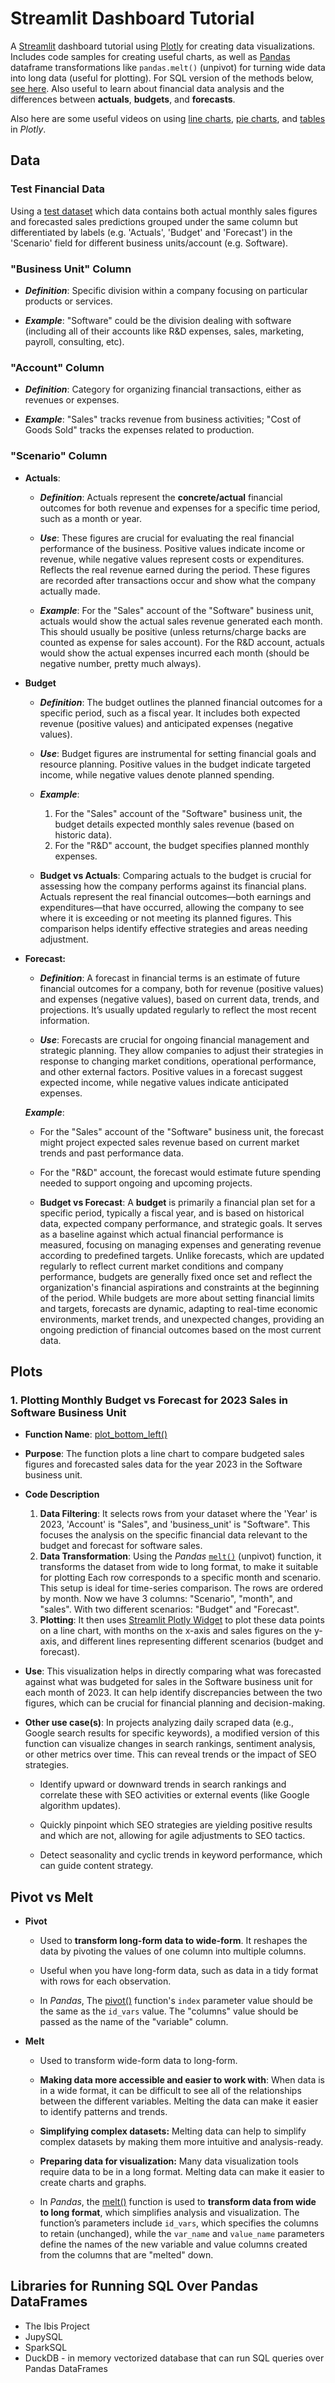 # Streamlit Dashboard Tutorial

A [Streamlit](https://docs.streamlit.io/) dashboard tutorial using [Plotly](https://plotly.com/python/) for creating data visualizations. Includes code samples for creating useful charts, as well as [Pandas](https://pandas.pydata.org/docs/reference/api/pandas.melt.html) dataframe transformations like `pandas.melt()` (unpivot) for turning wide data into long data (useful for plotting). For SQL version of the methods below, [see here](https://github.com/andfanilo/social-media-tutorials/blob/master/20230816-stdashboard/streamlit_app.py). Also useful to learn about financial data analysis and the differences between **actuals**, **budgets**, and **forecasts**.

Also here are some useful videos on using [line charts](https://www.youtube.com/watch?v=r8X9fmOPy_8&list=PLM8lYG2MzHmRpyrk9_j9FW0HiMwD9jSl5&index=6), [pie charts](https://www.youtube.com/watch?v=rxWkIn1EZnM&list=PLM8lYG2MzHmRpyrk9_j9FW0HiMwD9jSl5&index=7), and [tables](https://www.youtube.com/watch?v=CYi0pPWQ1Do&list=PLM8lYG2MzHmRpyrk9_j9FW0HiMwD9jSl5&index=8) in *Plotly*.

## Data

### Test Financial Data

Using a [test dataset](./data/financial_data_clean.xlsx) which data contains both actual monthly sales figures and forecasted sales predictions grouped under the same column but differentiated by labels (e.g. 'Actuals', 'Budget' and 'Forecast') in the 'Scenario' field for different business units/account  (e.g. Software).

### "Business Unit" Column

* ***Definition***: Specific division within a company focusing on particular products or services.

* ***Example***: "Software" could be the division dealing with software (including all of their accounts like R&D expenses, sales, marketing, payroll, consulting, etc).

### "Account" Column

* ***Definition***: Category for organizing financial transactions, either as revenues or expenses.

* ***Example***: "Sales" tracks revenue from business activities; "Cost of Goods Sold" tracks the expenses related to production.

### "Scenario" Column

* **Actuals**:
    * ***Definition***: Actuals represent the **concrete/actual** financial outcomes for both revenue and expenses for a specific time period, such as a month or year.

    * ***Use***: These figures are crucial for evaluating the real financial performance of the business. Positive values indicate income or revenue, while negative values represent costs or expenditures. Reflects the real revenue earned during the period. These figures are recorded after transactions occur and show what the company actually made.

    * ***Example***: For the "Sales" account of the "Software" business unit, actuals would show the actual sales revenue generated each month. This should usually be positive (unless returns/charge backs are counted as expense for sales account). For the R&D account, actuals would show the actual expenses incurred each month (should be negative number, pretty much always).

* **Budget**
    * ***Definition***: The budget outlines the planned financial outcomes for a specific period, such as a fiscal year. It includes both expected revenue (positive values) and anticipated expenses (negative values).

    * ***Use***:  Budget figures are instrumental for setting financial goals and resource planning. Positive values in the budget indicate targeted income, while negative values denote planned spending.

    * ***Example***:
        1. For the "Sales" account of the "Software" business unit, the budget details expected monthly sales revenue (based on historic data).
        2. For the "R&D" account, the budget specifies planned monthly expenses.

    * **Budget vs Actuals**: Comparing actuals to the budget is crucial for assessing how the company performs against its financial plans. Actuals represent the real financial outcomes—both earnings and expenditures—that have occurred, allowing the company to see where it is exceeding or not meeting its planned figures. This comparison helps identify effective strategies and areas needing adjustment.

* **Forecast:**
    * ***Definition***: A forecast in financial terms is an estimate of future financial outcomes for a company, both for revenue (positive values) and expenses (negative values), based on current data, trends, and projections. It’s usually updated regularly to reflect the most recent information.

    * ***Use***: Forecasts are crucial for ongoing financial management and strategic planning. They allow companies to adjust their strategies in response to changing market conditions, operational performance, and other external factors. Positive values in a forecast suggest expected income, while negative values indicate anticipated expenses.

    ***Example***:
    * For the "Sales" account of the "Software" business unit, the forecast might project expected sales revenue based on current market trends and past performance data.

    * For the "R&D" account, the forecast would estimate future spending needed to support ongoing and upcoming projects.

    * **Budget vs Forecast**: A **budget** is primarily a financial plan set for a specific period, typically a fiscal year, and is based on historical data, expected company performance, and strategic goals. It serves as a baseline against which actual financial performance is measured, focusing on managing expenses and generating revenue according to predefined targets. Unlike forecasts, which are updated regularly to reflect current market conditions and company performance, budgets are generally fixed once set and reflect the organization's financial aspirations and constraints at the beginning of the period. While budgets are more about setting financial limits and targets, forecasts are dynamic, adapting to real-time economic environments, market trends, and unexpected changes, providing an ongoing prediction of financial outcomes based on the most current data.

## Plots

### 1. Plotting Monthly Budget vs Forecast for 2023 Sales in Software Business Unit

* **Function Name**: [plot_bottom_left()](./app.py#L169)

* **Purpose**: The function plots a line chart to compare budgeted sales figures and forecasted sales data for the year 2023 in the Software business unit.

* **Code Description**
    1. **Data Filtering**: It selects rows from your dataset where the 'Year' is 2023, 'Account' is "Sales", and 'business_unit' is "Software". This focuses the analysis on the specific financial data relevant to the budget and forecast for software sales.
    2. **Data Transformation**: Using the *Pandas* [`melt()`](https://pandas.pydata.org/docs/reference/api/pandas.melt.html) (unpivot) function, it transforms the dataset from wide to long format, to make it suitable for plotting  Each row corresponds to a specific month and scenario. This setup is ideal for time-series comparison. The rows are ordered by month. Now we have 3 columns: "Scenario", "month", and "sales". With two different scenarios: "Budget" and "Forecast".
    3. **Plotting**: It then uses [Streamlit Plotly Widget](https://docs.streamlit.io/develop/api-reference/charts/st.plotly_chart) to plot these data points on a line chart, with months on the x-axis and sales figures on the y-axis, and different lines representing different scenarios (budget and forecast).

* **Use**: This visualization helps in directly comparing what was forecasted against what was budgeted for sales in the Software business unit for each month of 2023. It can help identify discrepancies between the two figures, which can be crucial for financial planning and decision-making.

* **Other use case(s)**: In projects analyzing daily scraped data (e.g., Google search results for specific keywords), a modified version of this function can visualize changes in search rankings, sentiment analysis, or other metrics over time. This can reveal trends or the impact of SEO strategies.
    * Identify upward or downward trends in search rankings and correlate these with SEO activities or external events (like Google algorithm updates).

    * Quickly pinpoint which SEO strategies are yielding positive results and which are not, allowing for agile adjustments to SEO tactics.

    * Detect seasonality and cyclic trends in keyword performance, which can guide content strategy.

## Pivot vs Melt

* **Pivot**
    * Used to **transform long-form data to wide-form**. It reshapes the data by pivoting the values of one column into multiple columns.

    * Useful when you have long-form data, such as data in a tidy format with rows for each observation.

    * In *Pandas*, The [pivot()](https://pandas.pydata.org/pandas-docs/stable/reference/api/pandas.DataFrame.pivot.html) function's `index` parameter value should be the same as the `id_vars` value. The "columns" value should be passed as the name of the "variable" column.

* **Melt**
    * Used to transform wide-form data to long-form.

    * **Making data more accessible and easier to work with**:
        When data is in a wide format, it can be difficult to see all of the relationships between the different variables. Melting the data can make it easier to identify patterns and trends.

    * **Simplifying complex datasets:**
        Melting data can help to simplify complex datasets by making them more intuitive and analysis-ready.

    * **Preparing data for visualization:**
        Many data visualization tools require data to be in a long format. Melting data can make it easier to create charts and graphs.

    * In *Pandas*, the [melt()](https://pandas.pydata.org/docs/reference/api/pandas.melt.html) function is used to **transform data from wide to long format**, which simplifies analysis and visualization. The function’s parameters include `id_vars`, which specifies the columns to retain (unchanged), while the `var_name` and `value_name` parameters define the names of the new variable and value columns created from the columns that are "melted" down.

## Libraries for Running SQL Over Pandas DataFrames

* The Ibis Project
* JupySQL
* SparkSQL
* DuckDB - in memory vectorized database that can run SQL queries over Pandas DataFrames
